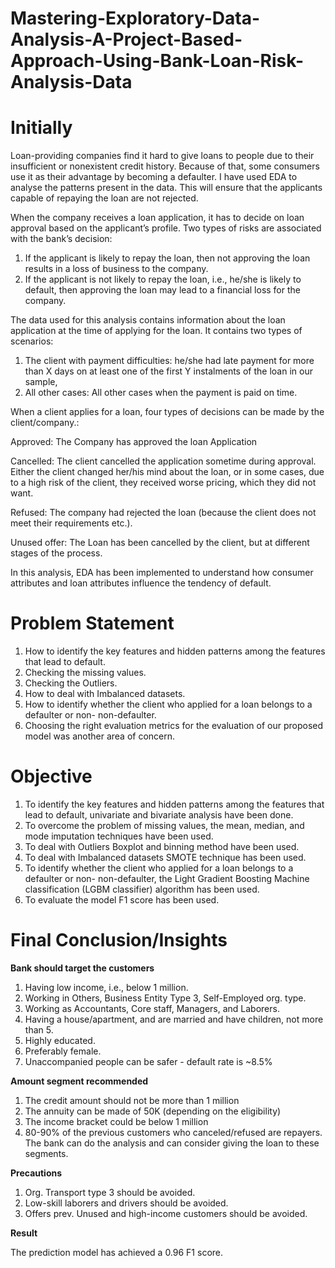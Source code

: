 # Mastering-Exploratory-Data-Analysis-A-Project-Based-Approach-Using-Bank-Loan-Risk-Analysis-Data
# **Initially**

Loan-providing companies find it hard to give loans to people due to their insufficient or nonexistent credit history. Because of that, some consumers use it as their advantage by becoming a defaulter. I have used EDA to analyse the patterns present in the data. This will ensure that the applicants capable of repaying the loan are not rejected.

When the company receives a loan application, it has to decide on loan approval based on the applicant’s profile. Two types of risks are associated with the bank’s decision:

  1. If the applicant is likely to repay the loan, then not approving the loan results in a loss of business to the company.
  2. If the applicant is not likely to repay the loan, i.e., he/she is likely to default, then approving the loan may lead to a financial loss for the company.

The data used for this analysis contains information about the loan application at the time of applying for the loan. It contains two types of scenarios:

  1. The client with payment difficulties: he/she had late payment for more than X days on at least one of the first Y instalments of the loan in our sample,
  2. All other cases: All other cases when the payment is paid on time.
     
When a client applies for a loan, four types of decisions can be made by the client/company.:

  Approved: The Company has approved the loan Application
  
  Cancelled: The client cancelled the application sometime during approval. Either the client changed her/his mind about the loan, or in some cases, due                          to a high risk of the client, they received worse pricing, which they did not want.
  
  Refused: The company had rejected the loan (because the client does not meet their requirements etc.).
  
  Unused offer: The Loan has been cancelled by the client, but at different stages of the process.

In this analysis, EDA has been implemented to understand how consumer attributes and loan attributes influence the tendency of default.

# **Problem Statement**
1.  How to identify the key features and hidden patterns among the features that lead to default.
2.  Checking the missing values.
3.  Checking the Outliers.
4.  How to deal with Imbalanced datasets.
5.  How to identify whether the client who applied for a loan belongs to a defaulter or non- non-defaulter.
6.  Choosing the right evaluation metrics for the evaluation of our proposed model was another area of concern.


# **Objective**
1.  To identify the key features and hidden patterns among the features that lead to default, univariate and bivariate analysis have been done.
2.  To overcome the problem of missing values, the  mean, median, and mode imputation techniques have been used.
3.  To deal with Outliers Boxplot and binning method have been used.
4.  To deal with Imbalanced datasets SMOTE technique has been used.
5.  To identify whether the client who applied for a loan belongs to a defaulter or non- non-defaulter, the Light Gradient Boosting Machine             
    classification (LGBM classifier) algorithm has been used.
6.  To evaluate the model F1 score has been used.

# **Final Conclusion/Insights**

**Bank should target the customers**
1. Having low income, i.e., below 1 million.
2. Working in Others, Business Entity Type 3, Self-Employed  org. type.
3. Working as Accountants, Core staff, Managers, and Laborers.
4. Having a house/apartment, and are married and have children, not more than 5.
5. Highly educated.
6. Preferably female.
7. Unaccompanied people can be safer -  default rate is ~8.5%

**Amount segment recommended**

1. The credit amount should not be more than 1 million
2. The annuity can be made of 50K (depending on the eligibility)
3. The income bracket could be below 1 million
4. 80-90% of the previous customers who canceled/refused are repayers. The bank can do the analysis and can consider giving the loan to these segments.

**Precautions**

1. Org. Transport type 3 should be avoided.
2. Low-skill laborers and drivers  should be avoided.
3. Offers prev. Unused and high-income customers should be avoided.

**Result**

The prediction model has achieved a 0.96 F1 score.
